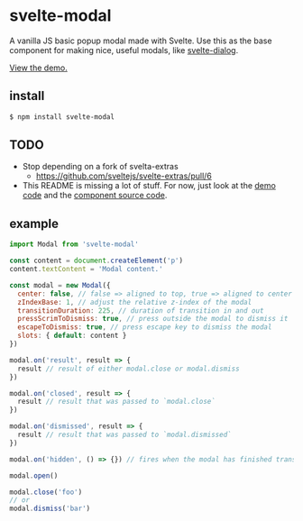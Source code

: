 # svelte-modal

A vanilla JS basic popup modal made with Svelte. Use this as the base component for making nice, useful modals, like [svelte-dialog](https://github.com/m59peacemaker/svelte-dialog).

[View the demo.](https://m59peacemaker.github.io/svelte-modal/)

## install

```sh
$ npm install svelte-modal
```

## TODO

- Stop depending on a fork of svelta-extras
  - https://github.com/sveltejs/svelte-extras/pull/6
- This README is missing a lot of stuff. For now, just look at the [demo code](https://github.com/m59peacemaker/svelte-modal/tree/master/docs/src) and the [component source code](https://github.com/m59peacemaker/svelte-modal/blob/master/src/Modal.html).

## example

```js
import Modal from 'svelte-modal'

const content = document.createElement('p')
content.textContent = 'Modal content.'

const modal = new Modal({
  center: false, // false => aligned to top, true => aligned to center
  zIndexBase: 1, // adjust the relative z-index of the modal
  transitionDuration: 225, // duration of transition in and out
  pressScrimToDismiss: true, // press outside the modal to dismiss it
  escapeToDismiss: true, // press escape key to dismiss the modal
  slots: { default: content }
})

modal.on('result', result => {
  result // result of either modal.close or modal.dismiss
})

modal.on('closed', result => {
  result // result that was passed to `modal.close`
})

modal.on('dismissed', result => {
  result // result that was passed to `modal.dismissed`
})

modal.on('hidden', () => {}) // fires when the modal has finished transitioning out

modal.open()

modal.close('foo')
// or
modal.dismiss('bar')
```
